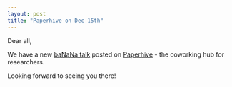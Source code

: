 ```yaml
---
layout: post
title: "Paperhive on Dec 15th"
---
```


Dear all,

We have a new [baNaNa talk] posted on [Paperhive] - the coworking hub for researchers.

Looking forward to seeing you there!


[Paperhive]: https://paperhive.org/
[baNaNa talk]: http://projectbanana.github.io/lecture/2016/12/15/paperhive.html
